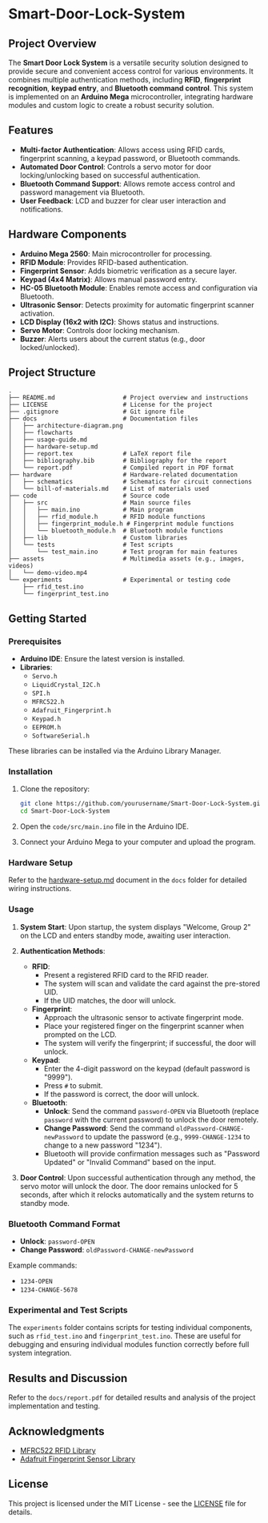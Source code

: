 # Smart-Door-Lock-System

## Project Overview

The **Smart Door Lock System** is a versatile security solution designed to provide secure and convenient access control for various environments. It combines multiple authentication methods, including **RFID**, **fingerprint recognition**, **keypad entry**, and **Bluetooth command control**. This system is implemented on an **Arduino Mega** microcontroller, integrating hardware modules and custom logic to create a robust security solution.

## Features

-   **Multi-factor Authentication**: Allows access using RFID cards, fingerprint scanning, a keypad password, or Bluetooth commands.
-   **Automated Door Control**: Controls a servo motor for door locking/unlocking based on successful authentication.
-   **Bluetooth Command Support**: Allows remote access control and password management via Bluetooth.
-   **User Feedback**: LCD and buzzer for clear user interaction and notifications.

## Hardware Components

-   **Arduino Mega 2560**: Main microcontroller for processing.
-   **RFID Module**: Provides RFID-based authentication.
-   **Fingerprint Sensor**: Adds biometric verification as a secure layer.
-   **Keypad (4x4 Matrix)**: Allows manual password entry.
-   **HC-05 Bluetooth Module**: Enables remote access and configuration via Bluetooth.
-   **Ultrasonic Sensor**: Detects proximity for automatic fingerprint scanner activation.
-   **LCD Display (16x2 with I2C)**: Shows status and instructions.
-   **Servo Motor**: Controls door locking mechanism.
-   **Buzzer**: Alerts users about the current status (e.g., door locked/unlocked).

## Project Structure

```plaintext
.
├── README.md                   # Project overview and instructions
├── LICENSE                     # License for the project
├── .gitignore                  # Git ignore file
├── docs                        # Documentation files
│   ├── architecture-diagram.png
│   ├── flowcharts
│   ├── usage-guide.md
│   ├── hardware-setup.md
│   ├── report.tex              # LaTeX report file
│   ├── bibliography.bib        # Bibliography for the report
│   └── report.pdf              # Compiled report in PDF format
├── hardware                    # Hardware-related documentation
│   ├── schematics              # Schematics for circuit connections
│   └── bill-of-materials.md    # List of materials used
├── code                        # Source code
│   ├── src                     # Main source files
│   │   ├── main.ino            # Main program
│   │   ├── rfid_module.h       # RFID module functions
│   │   ├── fingerprint_module.h # Fingerprint module functions
│   │   └── bluetooth_module.h  # Bluetooth module functions
│   ├── lib                     # Custom libraries
│   └── tests                   # Test scripts
│       └── test_main.ino       # Test program for main features
├── assets                      # Multimedia assets (e.g., images, videos)
│   └── demo-video.mp4
└── experiments                 # Experimental or testing code
    ├── rfid_test.ino
    └── fingerprint_test.ino
```

## Getting Started

### Prerequisites

-   **Arduino IDE**: Ensure the latest version is installed.
-   **Libraries**:
    -   `Servo.h`
    -   `LiquidCrystal_I2C.h`
    -   `SPI.h`
    -   `MFRC522.h`
    -   `Adafruit_Fingerprint.h`
    -   `Keypad.h`
    -   `EEPROM.h`
    -   `SoftwareSerial.h`

These libraries can be installed via the Arduino Library Manager.

### Installation

1. Clone the repository:

    ```bash
    git clone https://github.com/yourusername/Smart-Door-Lock-System.git
    cd Smart-Door-Lock-System
    ```

2. Open the `code/src/main.ino` file in the Arduino IDE.

3. Connect your Arduino Mega to your computer and upload the program.

### Hardware Setup

Refer to the [hardware-setup.md](docs/hardware-setup.md) document in the `docs` folder for detailed wiring instructions.

### Usage

1. **System Start**: Upon startup, the system displays "Welcome, Group 2" on the LCD and enters standby mode, awaiting user interaction.

2. **Authentication Methods**:

    - **RFID**:
        - Present a registered RFID card to the RFID reader.
        - The system will scan and validate the card against the pre-stored UID.
        - If the UID matches, the door will unlock.
    - **Fingerprint**:
        - Approach the ultrasonic sensor to activate fingerprint mode.
        - Place your registered finger on the fingerprint scanner when prompted on the LCD.
        - The system will verify the fingerprint; if successful, the door will unlock.
    - **Keypad**:
        - Enter the 4-digit password on the keypad (default password is "9999").
        - Press `#` to submit.
        - If the password is correct, the door will unlock.
    - **Bluetooth**:
        - **Unlock**: Send the command `password-OPEN` via Bluetooth (replace `password` with the current password) to unlock the door remotely.
        - **Change Password**: Send the command `oldPassword-CHANGE-newPassword` to update the password (e.g., `9999-CHANGE-1234` to change to a new password "1234").
        - Bluetooth will provide confirmation messages such as "Password Updated" or "Invalid Command" based on the input.

3. **Door Control**: Upon successful authentication through any method, the servo motor will unlock the door. The door remains unlocked for 5 seconds, after which it relocks automatically and the system returns to standby mode.

### Bluetooth Command Format

-   **Unlock**: `password-OPEN`
-   **Change Password**: `oldPassword-CHANGE-newPassword`

Example commands:

-   `1234-OPEN`
-   `1234-CHANGE-5678`

### Experimental and Test Scripts

The `experiments` folder contains scripts for testing individual components, such as `rfid_test.ino` and `fingerprint_test.ino`. These are useful for debugging and ensuring individual modules function correctly before full system integration.

## Results and Discussion

Refer to the `docs/report.pdf` for detailed results and analysis of the project implementation and testing.

## Acknowledgments

-   [MFRC522 RFID Library](https://github.com/miguelbalboa/rfid)
-   [Adafruit Fingerprint Sensor Library](https://github.com/adafruit/Adafruit-Fingerprint-Sensor-Library)

## License

This project is licensed under the MIT License - see the [LICENSE](LICENSE) file for details.
